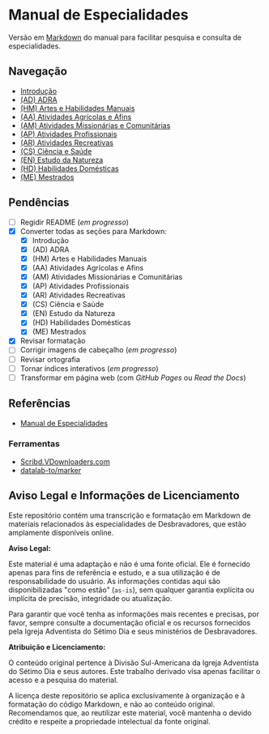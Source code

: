 # Manual de Especialidades

Versão em [Markdown](https://pt.wikipedia.org/wiki/Markdown) do manual para facilitar pesquisa e consulta de especialidades.

## Navegação

- [Introdução](<A Introdução/A Introdução.md>)
- [(AD) ADRA](ADRA/ADRA.md)
- [(HM) Artes e Habilidades Manuais](<Artes e Habilidades Manuais/Artes e Habilidades Manuais.md>)
- [(AA) Atividades Agrícolas e Afins](<Atividades Agrícolas e Afins/Atividades Agrícolas e Afins.md>)
- [(AM) Atividades Missionárias e Comunitárias](<Atividades Missionárias e Comunitárias/Atividades Missionárias e Comunitárias.md>)
- [(AP) Atividades Profissionais](<Atividades Profissionais/Atividades Profissionais.md>)
- [(AR) Atividades Recreativas](<Atividades Recreativas/Atividades Recreativas.md>)
- [(CS) Ciência e Saúde](<Ciência e Saúde/Ciência e Saúde.md>)
- [(EN) Estudo da Natureza](<Estudo da Natureza/Estudo da Natureza.md>)
- [(HD) Habilidades Domésticas](<Habilidades Domésticas/Habilidades Domésticas.md>)
- [(ME) Mestrados](Mestrados/Mestrados.md)

## Pendências

- [ ] Regidir README (*em progresso*)
- [x] Converter todas as seções para Markdown:
  - [x] Introdução
  - [x] (AD) ADRA
  - [x] (HM) Artes e Habilidades Manuais
  - [x] (AA) Atividades Agrícolas e Afins
  - [x] (AM) Atividades Missionárias e Comunitárias
  - [x] (AP) Atividades Profissionais
  - [x] (AR) Atividades Recreativas
  - [x] (CS) Ciência e Saúde
  - [x] (EN) Estudo da Natureza
  - [x] (HD) Habilidades Domésticas
  - [x] (ME) Mestrados
- [x] Revisar formatação
- [ ] Corrigir imagens de cabeçalho (*em progresso*)
- [ ] Revisar ortografia
- [ ] Tornar índices interativos (*em progresso*)
- [ ] Transformar em página web (com *GitHub Pages* ou *Read the Docs*)

## Referências

- [Manual de Especialidades](https://www.adventistas.org/pt/desbravadores/manual-de-especialidades/)

### Ferramentas

- [Scribd.VDownloaders.com](https://scribd.vdownloaders.com/)
- [datalab-to/marker](https://github.com/datalab-to/marker)

## **Aviso Legal e Informações de Licenciamento**

Este repositório contém uma transcrição e formatação em Markdown de materiais relacionados às especialidades de Desbravadores, que estão amplamente disponíveis online.

**Aviso Legal:**

Este material é uma adaptação e não é uma fonte oficial. Ele é fornecido apenas para fins de referência e estudo, e a sua utilização é de responsabilidade do usuário. As informações contidas aqui são disponibilizadas "como estão" (`as-is`), sem qualquer garantia explícita ou implícita de precisão, integridade ou atualização.

Para garantir que você tenha as informações mais recentes e precisas, por favor, sempre consulte a documentação oficial e os recursos fornecidos pela Igreja Adventista do Sétimo Dia e seus ministérios de Desbravadores.

**Atribuição e Licenciamento:**

O conteúdo original pertence à Divisão Sul-Americana da Igreja Adventista do Sétimo Dia e seus autores. Este trabalho derivado visa apenas facilitar o acesso e a pesquisa do material.

A licença deste repositório se aplica exclusivamente à organização e à formatação do código Markdown, e não ao conteúdo original. Recomendamos que, ao reutilizar este material, você mantenha o devido crédito e respeite a propriedade intelectual da fonte original.
